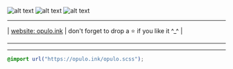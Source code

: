 ![alt text](https://raw.githubusercontent.com/notjek1/opulo/main/screenshots/webview.png)
![alt text](https://raw.githubusercontent.com/notjek1/opulo/main/screenshots/kitty_screenshot.png)
![alt text](https://raw.githubusercontent.com/notjek1/opulo/main/screenshots/radare_screenshot.png)
____________________________________
| [website: opulo.ink](https://opulo.ink) | don't forget to drop a ⭐ if you like it ^_^ | 
____________________________________

___________________________________
```scss
@import url("https://opulo.ink/opulo.scss");
```

